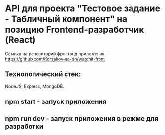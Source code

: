 # API для проекта "Тестовое задание - Табличный компонент" на позицию Frontend-разработчик (React) 

Ссылка на репозиторий фронтэнд приложения -
https://github.com/Korsakov-ua-dn/watchit-front
## Технологический стек:
NodeJS, Express, MongoDB.

## npm start - запуск приложения
## npm run dev - запуск приложения в режме для разработки
